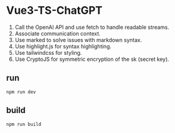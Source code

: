 # Vue3-TS-ChatGPT

1. Call the OpenAI API and use fetch to handle readable streams.
2. Associate communication context.
3. Use marked to solve issues with markdown syntax.
4. Use highlight.js for syntax highlighting.
5. Use tailwindcss for styling.
6. Use CryptoJS for symmetric encryption of the sk (secret key).

## run
```
npm run dev
```

## build
```
npm run build
```
